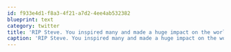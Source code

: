 ```yaml
---
id: f933e4d1-f8a3-4f21-a7d2-4ee4ab532382
blueprint: text
category: twitter
title: 'RIP Steve. You inspired many and made a huge impact on the world.'
caption: 'RIP Steve. You inspired many and made a huge impact on the world.'
---
```


